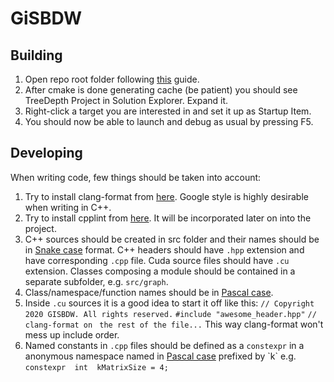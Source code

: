 # GiSBDW
## Building
1. Open repo root folder following [this](https://docs.microsoft.com/en-us/cpp/build/cmake-projects-in-visual-studio?view=vs-2019) guide.
2. After cmake is done generating cache (be patient) you should see TreeDepth Project in Solution Explorer. Expand it.
3. Right-click a target you are interested in and set it up as Startup Item.
4. You should now be able to launch and debug as usual by pressing F5.
## Developing
When writing code, few things should be taken into account:
1. Try to install clang-format from [here](https://llvm.org/builds/). Google style is highly desirable when writing in C++.
2. Try to install cpplint from [here](https://github.com/cpplint/cpplint). It will be incorporated later on into the project.
3. C++ sources should be created in src folder and their names should be in [Snake case](https://en.wikipedia.org/wiki/Snake_case) format. C++ headers should have `.hpp` extension and have corresponding `.cpp` file. Cuda source files should have `.cu` extension. Classes composing a module should be contained in a separate subfolder, e.g. `src/graph`.
4. Class/namespace/function names should be in [Pascal case]([https://pl.wikipedia.org/wiki/PascalCase](https://pl.wikipedia.org/wiki/PascalCase)).
5. Inside `.cu` sources it is a good idea to start it off like this:
`// Copyright 2020 GISBDW. All rights reserved.`
`#include "awesome_header.hpp"`
`// clang-format on `
`the rest of the file...`
This way clang-format won't mess up include order.
6. Named constants in `.cpp` files should be defined as a `constexpr` in a anonymous namespace named in [Pascal case]([https://pl.wikipedia.org/wiki/PascalCase](https://pl.wikipedia.org/wiki/PascalCase)) prefixed by `k` e.g. `constexpr  int  kMatrixSize = 4;`

